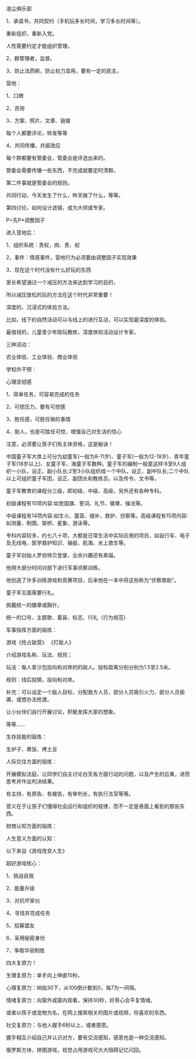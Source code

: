 浥尘俱乐部



1、承诺书，共同契约（手机玩多长时间，学习多长时间等）。

重新组织，重新入党。

人性需要约定才能组织管理。

2、群管理者，监督。

3、防止法西斯，防止权力滥用，要有一定的民主。



营地：

1、口碑

2、咨询

3、方案、照片、文章、链接

每个人都要评论，转发等等

4、共同传播，共振效应



每个群都要有管委会，管委会是评选出来的。

管委会需要传播一些东西，不完成就要定时清群。

第二件事就是管委会的规则。

共同行动，今天发生了什么，昨天做了什么，等等。

第四讨论，如何设计滤镜，成为大师或专家。







P=先P*调整因子



进入营地后：

1、组织系统：责权，岗、责、权

2、事件：情感事件，营地行为必须要由调整因子实现效果

3、现在这个时代没有什么好玩的东西

家长希望通过一个减压的方法来达到学习的目的，

所以减压放松的玩的方法在这个时代非常重要！

深度的、沉浸式的体验方法。

比如，线下的自然活动可以与线上的进行互动，可以实现最深度的体验。

最值钱的，儿童青少年陪玩教练，深度体验活动设计专家。



三种活动：

农业体验、工业体验、商业体验



学校外干预：

心理坚韧感

1、简单任务，可容易完成的任务

2、可控压力，要有可控感

3、胜任感，可胜任做的事情

4、助人，也是可胜任可控，增强自己对生活的信心

注意，必须要让孩子们有主体资格，这是秘诀！









中国童子军大体上可分为幼童军(一般为8-11岁)、童子军(一般为12-18岁)、青年童子军(18岁以上)、女童子军、海童子军数种。童子军的编制一般是这样:6至9人组织一小队，设正、副小队长;2至3小队组织成一个中队，设正、副中队长;二个中队以上可组织童子军团，设正、副团长和教练员，以及传令、文书等。 



童子军教育的课程分三级，即初级、中级、高级，另外还有各种专科。

初级课程有10项内容:如党国旗、誓词、礼节、徽章、操法等。

中级课程有14项内容:如生火、露营、缝补、救护、侦察等。高级课程有15项内容:如测量、制图、架桥、星象、游泳等。

专科内容较多，约七八十项，大都是日常生活中实际应用的项目，如自行车、电子及无线电、医学救护知识、操艇、航海、水上救生等。 



童子军创始人罗伯特贝登堡，业余兴趣还有素描。

他用大部分时间对部下进行军事侦察训练。

他创造了许多训练游戏和竞赛项目，后来他在一本中将这些称为“侦察救助”。



童子军见面需要行礼。

佩戴统一的徽章或胸针。



统一的口号、主题歌、着装、标志、行礼（行为规范）







军事指挥方面的锻炼：

游戏《抢占敌营》 《打敌人》

介绍游戏名称、玩法、规则；

玩法：每人拿沙包投向和对岸的的敌人。投标距离分别分别为1.5至2.5米。

规则：线后投掷，投向和对岸。

补充：可以设定一个敌人目标，分配我方人员，部分人员吸引火力，部分人员偷袭，或想办法抢渡。

让小伙伴们自行开展讨论，积极发挥大家的想象。

等等……



生存技能的锻炼：

生炉子、煮饭、拷土豆



人际交往方面的锻炼：

开展模拟法庭，让同学们自主讨论白天各方面行动的问题，以及产生的后果，进而思考并作出判决结果。

有主持，有原告、有被告，有审判长，有执行法官等等。

意义在于让孩子们懂得社会运行和组织的规律，而不一定是表面上看到的那些东西。



财商认知方面的锻炼：





人生意义方面的认知：





以下来自《游戏改变人生》

超好游戏核心：

1、挑战自我

2、能量升级

3、对抗坏家伙

4、寻找并完成任务

5、招募盟友

6、采用秘密身份

7、争取华丽制胜



四大复原力！

生理复原力：单手向上伸直15秒。

心理复原力：响指30下，从100倒计数到0，每7为一间隔。

情绪复原力：向窗外或窗内观看，保持30秒，好奇心会平复情绪。

或者以孩子或宠物为名，在网上搜索相关的图片或视频，你喜欢的东西。

社交复原力：与他人握手6秒以上，或者感恩。

握手相互介绍自己并认识对方，要有交流感知，感恩也是一种交流感知。



俄罗斯方块，拼图游戏，视觉占用游戏可大大阻碍记忆闪回。

